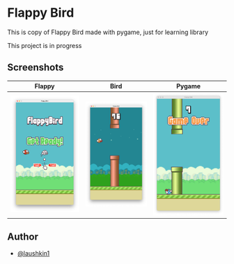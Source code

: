 # Flappy Bird
This is copy of Flappy Bird made with pygame, just for learning library

This project is in progress

## Screenshots
| Flappy | Bird | Pygame |
|------|------|------|
| ![menu](screenshots/menu.png) | ![night](screenshots/night.png) | ![gameover](screenshots/gameover.png) |


## Author
- [@laushkin1](https://github.com/laushkin1)
